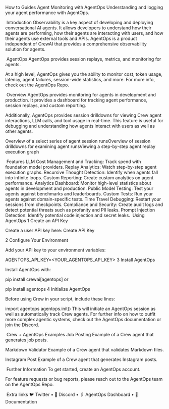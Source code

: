 How to Guides
Agent Monitoring with AgentOps
Understanding and logging your agent performance with AgentOps.

​
Introduction
Observability is a key aspect of developing and deploying conversational AI agents. It allows developers to understand how their agents are performing, how their agents are interacting with users, and how their agents use external tools and APIs. AgentOps is a product independent of CrewAI that provides a comprehensive observability solution for agents.

​
AgentOps
AgentOps provides session replays, metrics, and monitoring for agents.

At a high level, AgentOps gives you the ability to monitor cost, token usage, latency, agent failures, session-wide statistics, and more. For more info, check out the AgentOps Repo.

​
Overview
AgentOps provides monitoring for agents in development and production. It provides a dashboard for tracking agent performance, session replays, and custom reporting.

Additionally, AgentOps provides session drilldowns for viewing Crew agent interactions, LLM calls, and tool usage in real-time. This feature is useful for debugging and understanding how agents interact with users as well as other agents.

Overview of a select series of agent session runsOverview of session drilldowns for examining agent runsViewing a step-by-step agent replay execution graph

​
Features
LLM Cost Management and Tracking: Track spend with foundation model providers.
Replay Analytics: Watch step-by-step agent execution graphs.
Recursive Thought Detection: Identify when agents fall into infinite loops.
Custom Reporting: Create custom analytics on agent performance.
Analytics Dashboard: Monitor high-level statistics about agents in development and production.
Public Model Testing: Test your agents against benchmarks and leaderboards.
Custom Tests: Run your agents against domain-specific tests.
Time Travel Debugging: Restart your sessions from checkpoints.
Compliance and Security: Create audit logs and detect potential threats such as profanity and PII leaks.
Prompt Injection Detection: Identify potential code injection and secret leaks.
​
Using AgentOps
1
Create an API Key

Create a user API key here: Create API Key

2
Configure Your Environment

Add your API key to your environment variables:


AGENTOPS_API_KEY=<YOUR_AGENTOPS_API_KEY>
3
Install AgentOps

Install AgentOps with:


pip install crewai[agentops]
or


pip install agentops
4
Initialize AgentOps

Before using Crew in your script, include these lines:


import agentops
agentops.init()
This will initiate an AgentOps session as well as automatically track Crew agents. For further info on how to outfit more complex agentic systems, check out the AgentOps documentation or join the Discord.

​
Crew + AgentOps Examples
Job Posting
Example of a Crew agent that generates job posts.

Markdown Validator
Example of a Crew agent that validates Markdown files.

Instagram Post
Example of a Crew agent that generates Instagram posts.

​
Further Information
To get started, create an AgentOps account.

For feature requests or bug reports, please reach out to the AgentOps team on the AgentOps Repo.

​
Extra links
🐦 Twitter   •   📢 Discord   •   🖇️ AgentOps Dashboard   •   📙 Documentation
